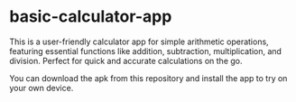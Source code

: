 # basic-calculator-app
 This is a user-friendly calculator app for simple arithmetic operations, featuring essential functions like addition, subtraction, multiplication, and division. Perfect for quick and accurate calculations on the go.
 
 You can download the apk from this repository and install the app to try on your own device.
